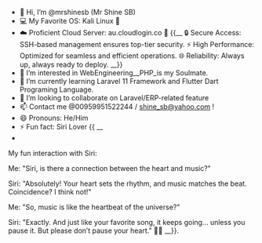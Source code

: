- 👋 Hi, I’m @mrshinesb (Mr Shine SB)
- 💻 My Favorite OS: Kali Linux 🐉
- ☁️ Proficient Cloud Server: au.cloudlogin.co 🔐
{{__
🔒 Secure Access: SSH-based management ensures top-tier security.
⚡ High Performance: Optimized for seamless and efficient operations.
🌐 Reliability: Always up, always ready to deploy.
__}}
- 👀 I’m interested in WebEngineering__PHP_is my Soulmate.
- 🌱 I’m currently learning Laravel 11 Framework and Flutter Dart Programing Language.
- 💞️ I’m looking to collaborate on Laravel/ERP-related feature
- 📫 Contact me @00959951522244 / shine_sb@yahoo.com !
- 😄 Pronouns: He/Him
- ⚡ Fun fact: Siri Lover  {{ __
- 
My fun interaction with Siri:

Me: "Siri, is there a connection between the heart and music?"

Siri: "Absolutely! Your heart sets the rhythm, and music matches the beat. Coincidence? I think not!"

Me: "So, music is like the heartbeat of the universe?"

Siri: "Exactly. And just like your favorite song, it keeps going... unless you pause it. But please don’t pause your heart." 💓🎶
__}}.

<!---
mrshinesb/mrshinesb is a ✨ special ✨ repository because its `README.md` (this file) appears on your GitHub profile.
You can click the Preview link to take a look at your changes.
--->
